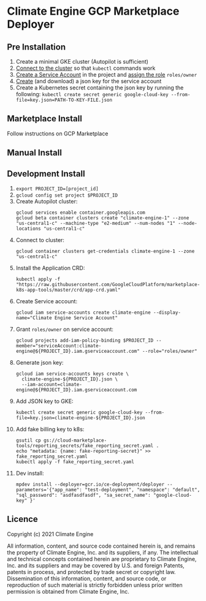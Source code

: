 # Climate Engine GCP Marketplace Deployer


## Pre Installation

  1. Create a minimal GKE cluster (Autopilot is sufficient)
  1. [Connect to the cluster](https://cloud.google.com/kubernetes-engine/docs/how-to/cluster-access-for-kubectl#generate_kubeconfig_entry)
     so that `kubectl` commands work
  1. [Create a Service Account](https://cloud.google.com/iam/docs/creating-managing-service-accounts)
     in the project and [assign the role](https://cloud.google.com/iam/docs/granting-changing-revoking-access)
     `roles/owner`
  1. [Create](https://cloud.google.com/iam/docs/creating-managing-service-account-keys) (and download)
     a json key for the service account
  1. Create a Kubernetes secret containing the json key by running the following: 
     `kubectl create secret generic google-cloud-key --from-file=key.json=PATH-TO-KEY-FILE.json`
     

## Marketplace Install
Follow instructions on GCP Marketplace

## Manual Install

## Development Install
  1. `export PROJECT_ID=[project_id]`
  2. `gcloud config set project $PROJECT_ID`
  3. Create Autopilot cluster:
     ```shell
     gcloud services enable container.googleapis.com
     gcloud beta container clusters create "climate-engine-1" --zone "us-central1-c" --machine-type "e2-medium" --num-nodes "1" --node-locations "us-central1-c" 
     ```
  4. Connect to cluster:
     ```shell
     gcloud container clusters get-credentials climate-engine-1 --zone "us-central1-c"
     ```
  5. Install the Application CRD:
     ```shell
     kubectl apply -f "https://raw.githubusercontent.com/GoogleCloudPlatform/marketplace-k8s-app-tools/master/crd/app-crd.yaml"
     ```
  6. Create Service account:
     ```shell
     gcloud iam service-accounts create climate-engine --display-name="Climate Engine Service Account"
     ```
  7. Grant `roles/owner` on service account:
     ```shell
     gcloud projects add-iam-policy-binding $PROJECT_ID --member="serviceAccount:climate-engine@${PROJECT_ID}.iam.gserviceaccount.com" --role="roles/owner"
     ```  
  8. Generate json key:
     ```shell
     gcloud iam service-accounts keys create \
       climate-engine-${PROJECT_ID}.json \
       --iam-account=climate-engine@${PROJECT_ID}.iam.gserviceaccount.com
     ```
  9. Add JSON key to GKE:
     ```shell
     kubectl create secret generic google-cloud-key --from-file=key.json=climate-engine-${PROJECT_ID}.json
     ```  
  10. Add fake billing key to k8s:
      ```shell
      gsutil cp gs://cloud-marketplace-tools/reporting_secrets/fake_reporting_secret.yaml .
      echo "metadata: {name: fake-reporting-secret}" >> fake_reporting_secret.yaml
      kubectl apply -f fake_reporting_secret.yaml
      ```
  11. Dev install:
      ```shell
      mpdev install --deployer=gcr.io/ce-deployment/deployer --parameters='{"app_name": "test-deployment", "namespace": "default", "sql_password": "asdfasdfasdf", "sa_secret_name": "google-cloud-key" }'
      ```


## Licence
Copyright (c) 2021 Climate Engine

All information, content, and source code contained herein is, 
and remains the property of Climate Engine, Inc. and its suppliers,
if any. The intellectual and technical concepts contained herein 
are proprietary to Climate Engine, Inc. and its suppliers and may
be covered by U.S. and foreign Patents, patents in process, and 
protected by trade secret or copyright law. Dissemination of this 
information, content, and source code, or reproduction of such 
material is strictly forbidden unless prior written permission is 
obtained from Climate Engine, Inc.

